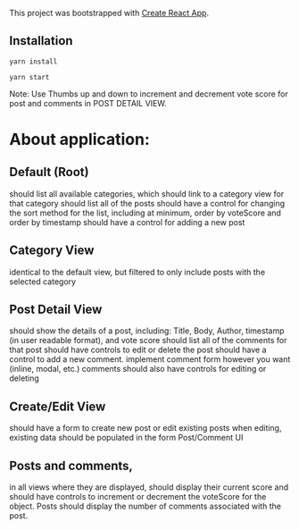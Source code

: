 This project was bootstrapped with [Create React App](https://github.com/facebookincubator/create-react-app).


## Installation

```
yarn install 
```

```
yarn start
```

Note: Use Thumbs up and down to increment and decrement vote score for post and comments in POST DETAIL VIEW.

# About application:

## Default (Root)

should list all available categories, which should link to a category view for that category
should list all of the posts
should have a control for changing the sort method for the list, including at minimum, order by voteScore and order by timestamp
should have a control for adding a new post

## Category View
identical to the default view, but filtered to only include posts with the selected category

## Post Detail View
should show the details of a post, including: Title, Body, Author, timestamp (in user readable format), and vote score
should list all of the comments for that post
should have controls to edit or delete the post
should have a control to add a new comment.
implement comment form however you want (inline, modal, etc.)
comments should also have controls for editing or deleting

## Create/Edit View
should have a form to create new post or edit existing posts
when editing, existing data should be populated in the form
Post/Comment UI

## Posts and comments, 
in all views where they are displayed, should display their current score and should have controls to increment or decrement the voteScore for the object. Posts should display the number of comments associated with the post.